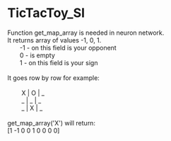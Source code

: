 # TicTacToy_SI

Function get_map_array is needed in neuron network. <br/>
It returns array of values -1, 0, 1.<br/>
&emsp;&emsp;-1 - on this field is your opponent<br/>
&emsp;&emsp;0 - is empty<br/>
&emsp;&emsp;1 - on this field is your sign<br/>
<br/>
It goes row by row for example:<br/>
<br/>
&emsp;&emsp; X | O | _<br/>
&emsp;&emsp; _ | _ | _<br/>
&emsp;&emsp; _ | X | _<br/>
<br/>
get_map_array('X') will return:<br/>
[1 -1 0 0 1 0 0 0 0]<br/>
